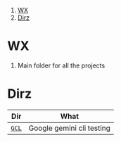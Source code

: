 1. [WX](#wx)
2. [Dirz](#dirz)

# WX

1. Main folder for all the projects

# Dirz

|                         Dir                          |           What            |
| :--------------------------------------------------: | :-----------------------: |
| [`GCL`](https://github.com/google-gemini/gemini-cli) | Google gemini cli testing |

